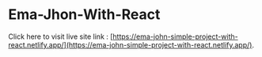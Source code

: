 # Ema-Jhon-With-React

Click here to visit live site link : [https://ema-john-simple-project-with-react.netlify.app/](https://ema-john-simple-project-with-react.netlify.app/).

